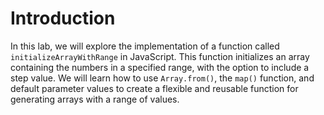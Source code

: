 # Introduction

In this lab, we will explore the implementation of a function called `initializeArrayWithRange` in JavaScript. This function initializes an array containing the numbers in a specified range, with the option to include a step value. We will learn how to use `Array.from()`, the `map()` function, and default parameter values to create a flexible and reusable function for generating arrays with a range of values.
